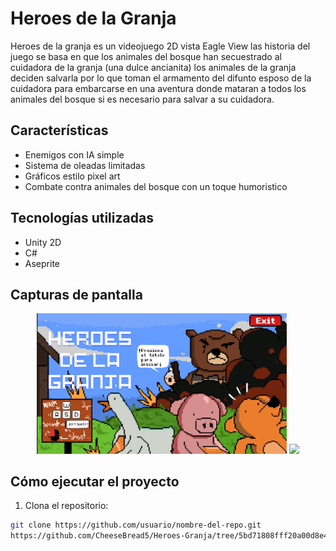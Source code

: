 # Heroes de la Granja

Heroes de la granja es un videojuego 2D vista Eagle View las historia del juego se basa en que los animales del bosque han secuestrado al cuidadora de la granja (una dulce ancianita) los animales de la granja deciden salvarla por lo que toman el armamento del difunto esposo de la cuidadora para embarcarse en una aventura donde mataran a todos los animales del bosque si es necesario para salvar a su cuidadora.

##  Características

-  Enemigos con IA simple
-  Sistema de oleadas limitadas
-  Gráficos estilo pixel art
-  Combate contra animales del bosque con un toque humoristico

##  Tecnologías utilizadas

- Unity 2D
- C#
- Aseprite

## Capturas de pantalla

<p align="center">
  <img src="./Assets/GitHub/MP.png" width="400"/>
  <img src="./GitHub/MSP.png" width="400"/>
</p>

##  Cómo ejecutar el proyecto

1. Clona el repositorio:
```bash
git clone https://github.com/usuario/nombre-del-repo.git
https://github.com/CheeseBread5/Heroes-Granja/tree/5bd71808fff20a00d8e41bdd0c920bbdf7a0fc46

